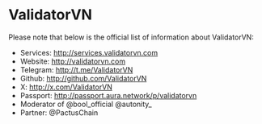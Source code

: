 # ValidatorVN

Please note that below is the official list of information about ValidatorVN:

  - Services: http://services.validatorvn.com
  - Website: http://validatorvn.com
  - Telegram: http://t.me/ValidatorVN
  - Github: http://github.com/ValidatorVN
  - X: http://x.com/ValidatorVN
  - Passport: http://passport.aura.network/p/validatorvn
  - Moderator of @bool_official @autonity_
  - Partner: @PactusChain
